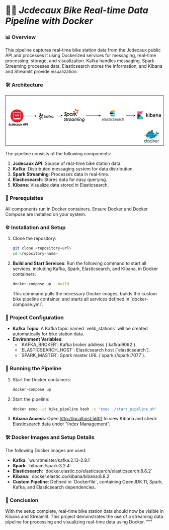 
# 🚴‍♂️ _Jcdecaux Bike Real-time Data Pipeline with Docker_

### 📊 Overview
This pipeline captures real-time bike station data from the Jcdecaux public API and processes it using Dockerized services for messaging, real-time processing, storage, and visualization. Kafka handles messaging, Spark Streaming processes data, Elasticsearch stores the information, and Kibana and Streamlit provide visualization.

### 🛠 Architecture
![Jcdecaux Bike Real-time Data Pipeline](files/Architecture.png)

The pipeline consists of the following components:
1. **Jcdecaux API**: Source of real-time bike station data.
2. **Kafka**: Distributed messaging system for data distribution.
3. **Spark Streaming**: Processes data in real-time.
4. **Elasticsearch**: Stores data for easy querying.
5. **Kibana**: Visualize data stored in Elasticsearch.

### 🧰 Prerequisites
All components run in Docker containers. Ensure Docker and Docker Compose are installed on your system.

### ⚙️ Installation and Setup

1. Clone the repository:
   ```bash
   git clone <repository-url>
   cd <repository-name>
   ```

2. **Build and Start Services**:
   Run the following command to start all services, including Kafka, Spark, Elasticsearch, and Kibana, in Docker containers:
   ```bash
   docker-compose up --build
   ```

   This command pulls the necessary Docker images, builds the custom bike pipeline container, and starts all services defined in \`docker-compose.yml\`.

### 🔧 Project Configuration

* **Kafka Topic**: A Kafka topic named \`velib_stations\` will be created automatically for bike station data.
* **Environment Variables**:
  - \`KAFKA_BROKER\`: Kafka broker address (\`kafka:9092\`).
  - \`ELASTICSEARCH_HOST\`: Elasticsearch host (\`elasticsearch\`).
  - \`SPARK_MASTER\`: Spark master URL (\`spark://spark:7077\`).

### 🚀 Running the Pipeline

1. Start the Docker containers:
   ```bash
   docker-compose up
   ```
2. Start the pipeline:
   ```bash
   docker exec -it bike_pipeline bash -c "exec ./start_pipeline.sh"
   ```
3. **Kibana Access**: Open [http://localhost:5601](http://localhost:5601) to view Kibana and check Elasticsearch data under "Index Management".


### 🛠 Docker Images and Setup Details

The following Docker images are used:

- **Kafka**: \`wurstmeister/kafka:2.13-2.8.1\`
- **Spark**: \`bitnami/spark:3.2.4\`
- **Elasticsearch**: \`docker.elastic.co/elasticsearch/elasticsearch:8.8.2\`
- **Kibana**: \`docker.elastic.co/kibana/kibana:8.8.2\`
- **Custom Pipeline**: Defined in \`Dockerfile\`, containing OpenJDK 11, Spark, Kafka, and Elasticsearch dependencies.

### 📌 Conclusion
With the setup complete, real-time bike station data should now be visible in Kibana and Streamlit. This project demonstrates the use of a streaming data pipeline for processing and visualizing real-time data using Docker.
"""

